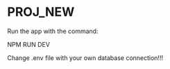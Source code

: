 # PROJ_NEW

Run the app with the command:

NPM RUN DEV


Change .env file with your own database connection!!!